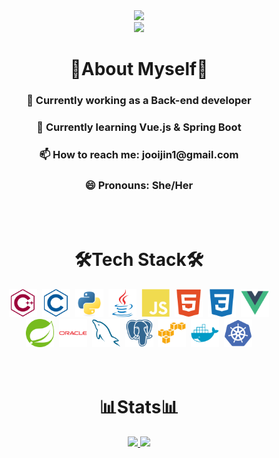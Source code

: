 <div align="center">
<img src="https://capsule-render.vercel.app/api?type=waving&color=gradient&height=180&section=header&text=Ijin%Joo&fontSize=70&fontColor=FFFFFF" />
</div>
<div align="center">
  <img src="https://media.giphy.com/media/wwg1suUiTbCY8H8vIA/giphy-downsized-large.gif" width="200"/>
</div>
<div align="center"><h1><b>👾About Myself👾</b></h1></div>
<div align="center">
  <h3>🔭 Currently working as a Back-end developer</h3>
  <h3>🌱 Currently learning Vue.js & Spring Boot</h3>
  <h3>📫 How to reach me: jooijin1@gmail.com</h3>
  <h3>😄 Pronouns: She/Her</h3>
</div>
<br/>
<br/>
<div align="center"><h1><b>🛠Tech Stack🛠</b></h1></div>
<div align="center">
<img src="https://github.com/devicons/devicon/blob/master/icons/cplusplus/cplusplus-line.svg" width="45" height="45"/>&nbsp;
<img src="https://github.com/devicons/devicon/blob/master/icons/c/c-line.svg" width="45" height="45"/>&nbsp;
<img src="https://github.com/devicons/devicon/blob/master/icons/python/python-original.svg" width="45" height="45"/>&nbsp; 
<img src="https://github.com/devicons/devicon/blob/master/icons/java/java-original.svg" width="45" height="45"/>&nbsp;
<img src="https://github.com/devicons/devicon/blob/master/icons/javascript/javascript-plain.svg" width="45" height="45"/>&nbsp; 
<img src="https://github.com/devicons/devicon/blob/master/icons/html5/html5-plain.svg" width="45" height="45"/>&nbsp;
<img src="https://github.com/devicons/devicon/blob/master/icons/css3/css3-plain.svg" width="45" height="45"/>&nbsp;
<img src="https://github.com/devicons/devicon/blob/master/icons/vuejs/vuejs-original.svg" width="45" height="45"/>
<br/>
<img src="https://github.com/devicons/devicon/blob/master/icons/spring/spring-original.svg" width="45" height="45"/>&nbsp;
<img src="https://github.com/devicons/devicon/blob/master/icons/oracle/oracle-original.svg" width="45" height="45"/>&nbsp;
<img src="https://github.com/devicons/devicon/blob/master/icons/mysql/mysql-plain.svg" width="45" height="45"/>&nbsp;
<img src="https://github.com/devicons/devicon/blob/master/icons/postgresql/postgresql-plain.svg" width="45" height="45"/>&nbsp;
<img src="https://github.com/devicons/devicon/blob/master/icons/amazonwebservices/amazonwebservices-original.svg" width="45" height="45"/>&nbsp;
<img src="https://github.com/devicons/devicon/blob/master/icons/docker/docker-plain.svg" width="45" height="45"/>&nbsp;
<img src="https://github.com/devicons/devicon/blob/master/icons/kubernetes/kubernetes-plain.svg" width="45" height="45"/>
</div>
<br/>
<br/>
<div align="center"><h1><b>📊Stats📊</b></h1></div>
<div align="center">
  <a href="https://github.com/anuraghazra/github-readme-stats">
    <img src="https://github-readme-stats.vercel.app/api?username=jooijin&show_icons=true&theme=graywhite" height="175" />
  </a>
  <a href="https://github.com/anuraghazra/github-readme-stats">
    <img src="https://github-readme-stats.vercel.app/api/top-langs/?username=jooijin&layout=compact&theme=graywhite" height="175" />
  </a>
</div>
